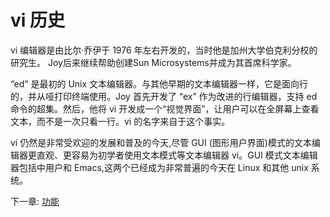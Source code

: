 # vi 历史

vi 编辑器是由比尔·乔伊于 1976 年左右开发的，当时他是加州大学伯克利分校的研究生。 Joy后来继续帮助创建Sun Microsystems并成为其首席科学家。

“ed” 是最初的 Unix 文本编辑器。与其他早期的文本编辑器一样，它是面向行的，并从哑打印终端使用。Joy 首先开发了 “ex” 作为改进的行编辑器，支持 ed 命令的超集。然后，他将 vi 开发成一个“视觉界面”，让用户可以在全屏幕上查看文本，而不是一次只看一行。vi 的名字来自于这个事实。


vi 仍然是非常受欢迎的发展和普及的今天,尽管 GUI (图形用户界面)模式的文本编辑器更直观、更容易为初学者使用文本模式等文本编辑器 vi。GUI 模式文本编辑器包括中用户和 Emacs,这两个已经成为非常普遍的今天在 Linux 和其他 unix 系统。

下一章: [功能](features.html)
